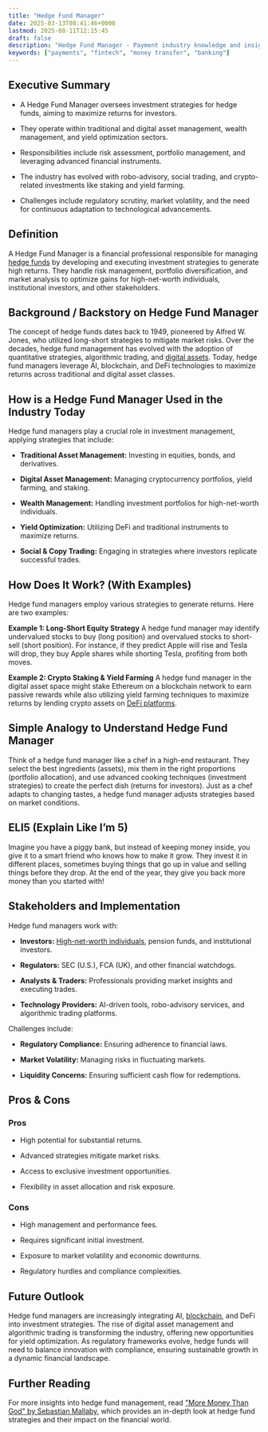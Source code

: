 ```yaml
---
title: "Hedge Fund Manager"
date: 2025-03-13T08:41:46+0000
lastmod: 2025-08-11T12:15:45
draft: false
description: "Hedge Fund Manager - Payment industry knowledge and insights"
keywords: ["payments", "fintech", "money transfer", "banking"]
---
```


## Executive Summary

- A Hedge Fund Manager oversees investment strategies for hedge funds, aiming to maximize returns for investors.

- They operate within traditional and digital asset management, wealth management, and yield optimization sectors.

- Responsibilities include risk assessment, portfolio management, and leveraging advanced financial instruments.

- The industry has evolved with robo-advisory, social trading, and crypto-related investments like staking and yield farming.

- Challenges include regulatory scrutiny, market volatility, and the need for continuous adaptation to technological advancements.

## Definition

A Hedge Fund Manager is a financial professional responsible for managing [hedge funds](https://faisalkhanllc.xyz/resources/payments-wiki/h/hedge-fund/) by developing and executing investment strategies to generate high returns. They handle risk management, portfolio diversification, and market analysis to optimize gains for high-net-worth individuals, institutional investors, and other stakeholders.

## Background / Backstory on Hedge Fund Manager

The concept of hedge funds dates back to 1949, pioneered by Alfred W. Jones, who utilized long-short strategies to mitigate market risks. Over the decades, hedge fund management has evolved with the adoption of quantitative strategies, algorithmic trading, and [digital assets](https://faisalkhanllc.xyz/resources/payments-wiki/d/digital-assets/). Today, hedge fund managers leverage AI, blockchain, and DeFi technologies to maximize returns across traditional and digital asset classes.

## How is a Hedge Fund Manager Used in the Industry Today

Hedge fund managers play a crucial role in investment management, applying strategies that include:

- **Traditional Asset Management:** Investing in equities, bonds, and derivatives.

- **Digital Asset Management:** Managing cryptocurrency portfolios, yield farming, and staking.

- **Wealth Management:** Handling investment portfolios for high-net-worth individuals.

- **Yield Optimization:** Utilizing DeFi and traditional instruments to maximize returns.

- **Social & Copy Trading:** Engaging in strategies where investors replicate successful trades.

## How Does It Work? (With Examples)

Hedge fund managers employ various strategies to generate returns. Here are two examples:

**Example 1: Long-Short Equity Strategy** A hedge fund manager may identify undervalued stocks to buy (long position) and overvalued stocks to short-sell (short position). For instance, if they predict Apple will rise and Tesla will drop, they buy Apple shares while shorting Tesla, profiting from both moves.

**Example 2: Crypto Staking & Yield Farming** A hedge fund manager in the digital asset space might stake Ethereum on a blockchain network to earn passive rewards while also utilizing yield farming techniques to maximize returns by lending crypto assets on [DeFi platforms](https://faisalkhanllc.xyz/resources/payments-wiki/d/decentralized-applications-dapps/).

## Simple Analogy to Understand Hedge Fund Manager

Think of a hedge fund manager like a chef in a high-end restaurant. They select the best ingredients (assets), mix them in the right proportions (portfolio allocation), and use advanced cooking techniques (investment strategies) to create the perfect dish (returns for investors). Just as a chef adapts to changing tastes, a hedge fund manager adjusts strategies based on market conditions.

## ELI5 (Explain Like I’m 5)

Imagine you have a piggy bank, but instead of keeping money inside, you give it to a smart friend who knows how to make it grow. They invest it in different places, sometimes buying things that go up in value and selling things before they drop. At the end of the year, they give you back more money than you started with!

## Stakeholders and Implementation

Hedge fund managers work with:

- **Investors:** [High-net-worth individuals](https://faisalkhanllc.xyz/resources/payments-wiki/h/high-net-worth-individuals-hnwis/), pension funds, and institutional investors.

- **Regulators:** SEC (U.S.), FCA (UK), and other financial watchdogs.

- **Analysts & Traders:** Professionals providing market insights and executing trades.

- **Technology Providers:** AI-driven tools, robo-advisory services, and algorithmic trading platforms.

Challenges include:

- **Regulatory Compliance:** Ensuring adherence to financial laws.

- **Market Volatility:** Managing risks in fluctuating markets.

- **Liquidity Concerns:** Ensuring sufficient cash flow for redemptions.

## Pros & Cons

### Pros

- High potential for substantial returns.

- Advanced strategies mitigate market risks.

- Access to exclusive investment opportunities.

- Flexibility in asset allocation and risk exposure.

### Cons

- High management and performance fees.

- Requires significant initial investment.

- Exposure to market volatility and economic downturns.

- Regulatory hurdles and compliance complexities.

## Future Outlook

Hedge fund managers are increasingly integrating AI, [blockchain](https://faisalkhanllc.xyz/resources/payments-wiki/b/blockchain/), and DeFi into investment strategies. The rise of digital asset management and algorithmic trading is transforming the industry, offering new opportunities for yield optimization. As regulatory frameworks evolve, hedge funds will need to balance innovation with compliance, ensuring sustainable growth in a dynamic financial landscape.

## Further Reading

For more insights into hedge fund management, read ["More Money Than God" by Sebastian Mallaby](https://www.goodreads.com/book/show/7936425-more-money-than-god), which provides an in-depth look at hedge fund strategies and their impact on the financial world.